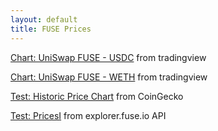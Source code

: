 ```yaml
---
layout: default
title: FUSE Prices
---
```


[Chart: UniSwap FUSE - USDC](tradingview/uniswap-fuse-usdc) from tradingview

[Chart: UniSwap FUSE - WETH](tradingview/uniswap-fuse-weth) from tradingview

[Test: Historic Price Chart](historic) from CoinGecko

[Test: PricesI](test) from explorer.fuse.io API

<script src="https://widgets.coingecko.com/coingecko-coin-price-chart-widget.js"></script>
<coingecko-coin-price-chart-widget currency="usd" coin-id="fuse-network-token" locale="en" height="250" width="250"></coingecko-coin-price-chart-widget>

